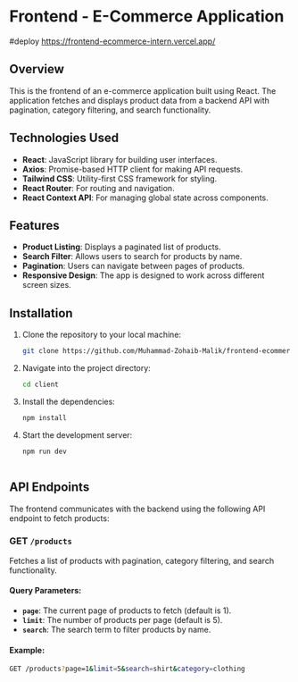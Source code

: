 
# Frontend - E-Commerce Application

#deploy
https://frontend-ecommerce-intern.vercel.app/

## Overview

This is the frontend of an e-commerce application built using React. The application fetches and displays product data from a backend API with pagination, category filtering, and search functionality.

## Technologies Used

- **React**: JavaScript library for building user interfaces.
- **Axios**: Promise-based HTTP client for making API requests.
- **Tailwind CSS**: Utility-first CSS framework for styling.
- **React Router**: For routing and navigation.
- **React Context API**: For managing global state across components.

## Features

- **Product Listing**: Displays a paginated list of products.
- **Search Filter**: Allows users to search for products by name.
- **Pagination**: Users can navigate between pages of products.
- **Responsive Design**: The app is designed to work across different screen sizes.

## Installation

1. Clone the repository to your local machine:

   ```bash
   git clone https://github.com/Muhammad-Zohaib-Malik/frontend-ecommerce-intern
   ```

2. Navigate into the project directory:

   ```bash
   cd client
   ```

3. Install the dependencies:

   ```bash
   npm install
   ```

4. Start the development server:

   ```bash
   npm run dev
   ```

   ```

## API Endpoints

The frontend communicates with the backend using the following API endpoint to fetch products:

### GET `/products`

Fetches a list of products with pagination, category filtering, and search functionality.

#### Query Parameters:

- **`page`**: The current page of products to fetch (default is 1).
- **`limit`**: The number of products per page (default is 5).
- **`search`**: The search term to filter products by name.

#### Example:

```bash
GET /products?page=1&limit=5&search=shirt&category=clothing
```

